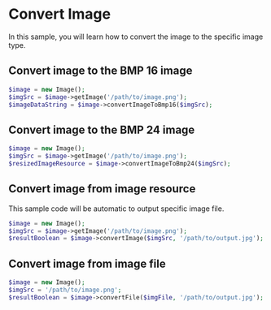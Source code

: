 # Convert Image

In this sample, you will learn how to convert the image to the specific image type.

## Convert image to the BMP 16 image

```php
$image = new Image();
$imgSrc = $image->getImage('/path/to/image.png');
$imageDataString = $image->convertImageToBmp16($imgSrc);
```

## Convert image to the BMP 24 image

```php
$image = new Image();
$imgSrc = $image->getImage('/path/to/image.png');
$resizedImageResource = $image->convertImageToBmp24($imgSrc);
```

## Convert image from image resource

This sample code will be automatic to output specific image file.

```php
$image = new Image();
$imgSrc = $image->getImage('/path/to/image.png');
$resultBoolean = $image->convertImage($imgSrc, '/path/to/output.jpg');
```

## Convert image from image file

```php
$image = new Image();
$imgSrc = '/path/to/image.png';
$resultBoolean = $image->convertFile($imgFile, '/path/to/output.jpg');
```
